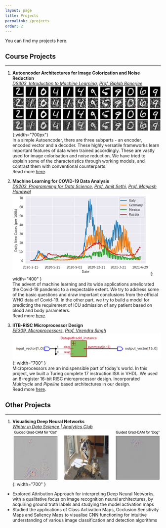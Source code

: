 ```yaml
---
layout: page
title: Projects
permalink: /projects
order: 2
---
```

You can find my projects here. 
<!-- Link to IITB RISC [project](pages/IITB_RISC.md) -->

## **Course Projects**
-----------------------------------------

1. **Autoencoder Architectures for Image Colorization and Noise Reduction**          
   [_DS303, Introduction to Machine Learning_](https://www.minds.iitb.ac.in/index.php/academics/minor-ai-ds?id=22), [_Prof. Biplab Banerjee_](https://biplab-banerjee.github.io/)  
 ![Autoencoder Noise Reduction](images/autoencoders.png){:width="700px"}        
  In a simple Autoencoder, there are three subparts - an encoder, encoded vector and a decoder. These highly versatile frameworks learn important features of data when trained accordingly. These are vastly used for image colorisation and noise reduction. We have tried to explain some of the characteristics through working models, and contrast them with conventional counterparts.   
  Read more [here](pages/autoencoders.md).

2. **Machine Learning for COVID-19 Data Analysis**   
  [_DS203, Programming for Data Science_](https://www.minds.iitb.ac.in/index.php/academics/minor-ai-ds/2-uncategorised/20-ds-203), [_Prof. Amit Sethi_](https://www.ee.iitb.ac.in/~asethi/), [_Prof. Manjesh Hanawal_](https://www.ieor.iitb.ac.in/files/faculty/mhanawal/index.html)        
  ![Relative Cases](/images/ds203_images/ds203_relative.png){: width="400" }       
  The advent of machine learning and its wide applications ameliorated the Covid-19 pandemic to a respectable extent. We try to address some of the basic questions and draw important conclusions from the official WHO data of Covid-19. In the other part, we try to build a model for predicting the requirement of ICU admission of any patient based on blood and body parameters.   
  Read more [here](pages/covid19analysis.md).
 

3. **IITB-RISC Microprocessor Design**      
  [_EE309, Microprocessors_](https://www.ee.iitb.ac.in/web/academics/courses/EE309), [_Prof. Virendra Singh_](https://www.ee.iitb.ac.in/~viren/)    
  ![RISC MultiState High Level](/images/risc_microprocessor/risc_high_level_design.png){: width="700" }   
 Microprocessors are an indispensible part of today's world. In this project, we built a Turing complete 17 instruction ISA in VHDL. We used an 8-register 16-bit RISC microprocessor design. Incorporated _Multicycle_ and _Pipeline_ based architectures in our design.  
 Read more [here](pages/IITB_RISC.md).

## **Other Projects**
-----------------------------------------  
1. **Visualising Deep Neural Networks**    
  [_Winter in Data Science | Analytics Club_](https://gymkhana.iitb.ac.in/~ugacademics/winter-analytics/)    
  ![Relative Cases](/images/wids_project_images/grad_cam_dog_cat.png){: width="700" }     
 * Explored Attribution Approach for interpreting Deep Neural Networks, with a qualitative focus on image recognition neural architectures, by acquiring ground truth labels and studying the model activation maps
 * Studied the applications of Class Activation Maps, Occlusion Sensitivity Maps and Saliency Maps to visualise CNN functioning for intuitive understanding of various image classification and detection algorithms

